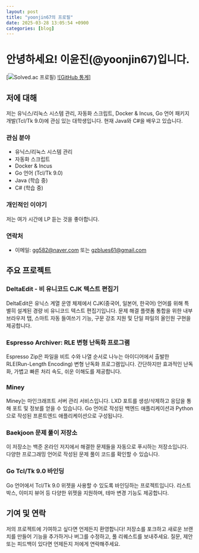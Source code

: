 ```yaml
---
layout: post
title: "yoonjin67의 프로필"
date: 2025-03-28 13:05:54 +0900
categories: [blog]
---
```


# 안녕하세요! 이윤진(@yoonjin67)입니다.

[![Solved.ac 프로필)](https://solved.ac/yoonjin67)
[![GitHub 통계]](https://github.com/anuraghazra/github-readme-stats)

## 저에 대해

저는 유닉스/리눅스 시스템 관리, 자동화 스크립트, Docker & Incus, Go 언어 패키지 개발(Tcl/Tk 9.0)에 관심 있는 대학생입니다. 현재 Java와 C#을 배우고 있습니다.

### 관심 분야

  * 유닉스/리눅스 시스템 관리
  * 자동화 스크립트
  * Docker & Incus
  * Go 언어 (Tcl/Tk 9.0)
  * Java (학습 중)
  * C# (학습 중)

### 개인적인 이야기

저는 여가 시간에 LP 듣는 것을 좋아합니다.

### 연락처

  * 이메일: [gg582@naver.com](mailto:gg582@naver.com) 또는 [gzblues61@gmail.com](mailto:gzblues61@gmail.com)

## 주요 프로젝트

### DeltaEdit - 비 유니코드 CJK 텍스트 편집기

DeltaEdit은 유닉스 계열 운영 체제에서 CJK(중국어, 일본어, 한국어) 언어를 위해 특별히 설계된 경량 비 유니코드 텍스트 편집기입니다. 문제 해결 플랫폼 통합을 위한 내부 브라우저 탭, 스마트 자동 들여쓰기 기능, 구문 강조 지원 및 단일 파일의 올인원 구현을 제공합니다.

### Espresso Archiver: RLE 변형 난독화 프로그램

Espresso Zip은 파일을 비트 수와 나열 순서로 나누는 아이디어에서 출발한 RLE(Run-Length Encoding) 변형 난독화 프로그램입니다. 간단하지만 효과적인 난독화, 가볍고 빠른 처리 속도, 쉬운 이해도를 제공합니다.

### Miney

Miney는 마인크래프트 서버 관리 서비스입니다. LXD 포트를 생성/삭제하고 응답을 통해 포트 및 정보를 얻을 수 있습니다. Go 언어로 작성된 백엔드 애플리케이션과 Python으로 작성된 프론트엔드 애플리케이션으로 구성됩니다.

### Baekjoon 문제 풀이 저장소

이 저장소는 백준 온라인 저지에서 해결한 문제들을 자동으로 푸시하는 저장소입니다. 다양한 프로그래밍 언어로 작성된 문제 풀이 코드를 확인할 수 있습니다.

### Go Tcl/Tk 9.0 바인딩

Go 언어에서 Tcl/Tk 9.0 위젯을 사용할 수 있도록 바인딩하는 프로젝트입니다. 리스트 박스, 이미지 뷰어 등 다양한 위젯을 지원하며, 테마 변경 기능도 제공합니다.

## 기여 및 연락

저의 프로젝트에 기여하고 싶다면 언제든지 환영합니다! 저장소를 포크하고 새로운 브랜치를 만들어 기능을 추가하거나 버그를 수정하고, 풀 리퀘스트를 보내주세요. 질문, 제안 또는 피드백이 있다면 언제든지 저에게 연락해주세요.
